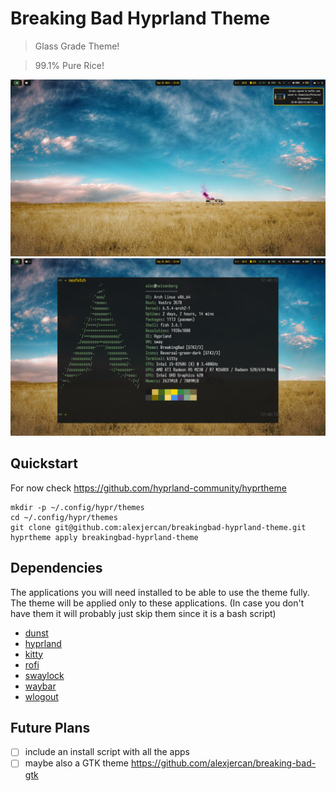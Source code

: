 # Breaking Bad Hyprland Theme

> Glass Grade Theme!

> 99.1% Pure Rice!

<div align="center">

![fullscreen](./.resources/fullscreen.png)
![neofetch](./.resources/neofetch.png)

</div>

## Quickstart

For now check <https://github.com/hyprland-community/hyprtheme>

```console
mkdir -p ~/.config/hypr/themes
cd ~/.config/hypr/themes
git clone git@github.com:alexjercan/breakingbad-hyprland-theme.git
hyprtheme apply breakingbad-hyprland-theme
```

## Dependencies

The applications you will need installed to be able to use the theme fully. The
theme will be applied only to these applications. (In case you don't have them
it will probably just skip them since it is a bash script)

* [dunst](https://github.com/dunst-project/dunst)
* [hyprland](https://github.com/hyprwm/Hyprland)
* [kitty](https://github.com/kovidgoyal/kitty)
* [rofi](https://github.com/davatorium/rofi)
* [swaylock](https://github.com/swaywm/swaylock)
* [waybar](https://github.com/Alexays/Waybar)
* [wlogout](https://github.com/ArtsyMacaw/wlogout)

## Future Plans

- [ ] include an install script with all the apps
- [ ] maybe also a GTK theme <https://github.com/alexjercan/breaking-bad-gtk>
